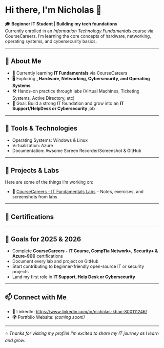 # Hi there, I'm Nicholas 👋  

🎓 **Beginner IT Student | Building my tech foundations**  
Currently enrolled in an *Information Technology Fundamentals* course via CourseCareers. I’m learning the core concepts of hardware, networking, operating systems, and cybersecurity basics.  

---

## 🚀 About Me
- 🌱 Currently learning **IT Fundamentals** via CourseCareers
- 🖥️ Exploring **, Hardware, Networking, Cybersecurity, and Operating Systems**  
- 🛠️ Hands-on practice through labs (Virtual Machines, Ticketing Systems, Active Directory, etc)  
- 🎯 Goal: Build a strong IT foundation and grow into an **IT Support/HelpDesk or Cybersecurity** job

---

## 🔧 Tools & Technologies
- Operating Systems: Windows & Linux  
- Virtualization: Azure
- Documentation: Awsome Screen Recorder/Screenshot & GitHub

---

## 📂 Projects & Labs
Here are some of the things I’m working on:  
- 📝 [CourseCareers - IT Fundamentals Labs](#) – Notes, exercises, and screenshots from labs

---

## 📄 Certifications

---

## 🌟 Goals for 2025 & 2026
- Complete **CourseCareers - IT Course, CompTia Network+, Security+ & Azure-900** certifications  
- Document every lab and project on GitHub  
- Start contributing to beginner-friendly open-source IT or security projects  
- Land my first role in **IT Support, Help Desk or Cybersecurity**  

---

## 📫 Connect with Me
- 💼 LinkedIn: https://www.linkedin.com/in/nicholas-khan-800111246/
- 🌍 Portfolio Website: *(coming soon!)*  

---

⭐️ *Thanks for visiting my profile! I’m excited to share my IT journey as I learn and grow.*
